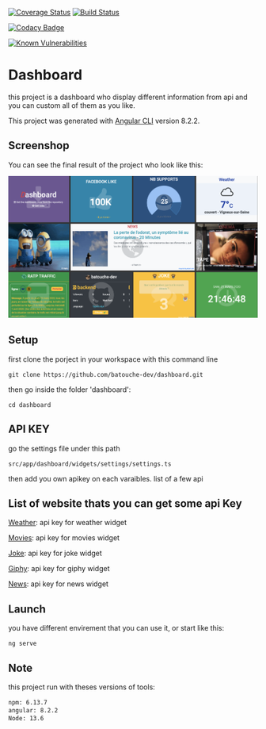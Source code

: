 [![Coverage Status](https://coveralls.io/repos/github/batouche-dev/dashboard/badge.svg?branch=master)](https://coveralls.io/github/batouche-dev/dashboard?branch=master)
[![Build Status](https://travis-ci.org/batouche-dev/dashboard.svg?branch=master)](https://travis-ci.org/batouche-dev/dashboard)

[![Codacy Badge](https://api.codacy.com/project/badge/Grade/100efa0c79134cdfa784e66845250220)](https://www.codacy.com/manual/batouche-dev/dashboard?utm_source=github.com&utm_medium=referral&utm_content=batouche-dev/dashboard&utm_campaign=Badge_Grade)

[![Known Vulnerabilities](https://snyk.io/test/npm/markdown-it/10.0.0/badge.svg)](https://snyk.io/test/npm/markdown-it/10.0.0)

# Dashboard

this project is a dashboard who display different information from api and you can custom all of them as you like.

This project was generated with [Angular CLI](https://github.com/angular/angular-cli) version 8.2.2.

## Screenshop

You can see the final result of the project who look like this:

![](/src/assets/imgs/screenshot.png )

## Setup

first clone the porject in your workspace with this command line

```
git clone https://github.com/batouche-dev/dashboard.git
```

then go inside the folder 'dashboard':

```
cd dashboard
```

## API KEY

go the settings file under this path

```
src/app/dashboard/widgets/settings/settings.ts
```

then add you own apikey on each varaibles.
list of a few api

## List of website thats you can get some api Key

[Weather](https://openweathermap.org/api): api key for weather widget

[Movies](https://api.themoviedb.org/3/movie): api key for movies widget

[Joke](https://blague.xyz/api/joke): api key for joke widget

[Giphy](https://developers.giphy.com/): api key for giphy widget

[News](https://newsapi.org/v2/): api key for news widget

## Launch

you have different envirement that you can use it, or start like this:

```
ng serve
```

## Note

this project run with theses versions of tools:

```
npm: 6.13.7
angular: 8.2.2
Node: 13.6
```
